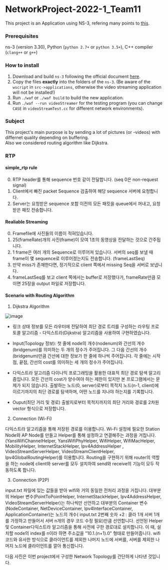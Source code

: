 # NetworkProject-2022-1_Team11
This project is an Application using NS-3, refering many points to [this](https://github.com/guoxiliu/VideoStream-NS3).

### Prerequisites
ns-3 (version 3.30), Python (`python 2.7+` or `python 3.5+`), C++ compiler (`clang++` or `g++`)

### How to install
1. Download and build `ns-3` following the official document [here](https://www.nsnam.org/docs/release/3.30/tutorial/singlehtml/index.html#getting-started).
2. Copy the files **exactly** into the folders of the `ns-3`. (Be aware of the `wscript` in `src->applications`, otherwise the video streaming application will not be installed!)
3. Run `./waf` or `./waf build` to build the new application.
4. Run `./waf --run videoStreamer` for the testing program (you can change `CASE` in `videoStreamTest.cc` for different network environments).

### Subject
This project's main purpose is by sending a lot of pictures (or -videos) with differnet quality depending on buffering.  
Also we considered routing algorithm like Dijkstra.


### RTP

#### simple_rtp rule
0. RTP header를 통해 sequence 번호 같이 전달합니다. (seq 0은 non-request signal)
1. Client에서 빠진 packet Sequence 검출하여 해당 sequence 서버에 요청합니다.
2. Server는 요청받은 sequence 포함 이전의 모든 패킷을 queue에서 꺼내고, 요청받은 패킷 전송합니다.

#### Realiable Streaming
0. Framefile에 사진들의 이름이 적혀있습니다.
1. 25(frameRate)개의 사진(frame)이 모여 1초의 동영상을 전달하는 것으로 간주됩니다.
2. 1 frame은 여러 개의 Sequence로 이루어져 있습니다. 서버의 seq를 보낼 때 frame이 몇 sequence로 이루어졌는지도 전송합니다. (frameLastSeq)
3. 만약 miss가 존재한다면, 정기적으로 client 쪽에서 missing Seq을 서버로 보냅니다.
4. frameLastSeq를 보고 client 쪽에서는 buffer로 저장했다가, frameRate만큼 모이면 25장을 output 파일로 저장합니다.

#### Scenario with Routing Algorithm
1. Dijkstra Algorithm

![image](https://user-images.githubusercontent.com/34998542/171118417-9b3610f5-0543-41bd-9053-06dead9ef5e7.png)

* 링크 상태 정보를 모든 라우터에 전달하여 최단 경로 트리를 구성하는 라우팅 프로토콜 알고리즘 - 다익스트라(Dijkstra) 알고리즘을 사용하여 구현하였습니다.

* Input(Topology 정보):
첫 줄에 node의 개수(nodenum)와 간선의 개수(bridgenum)를 의미하는 두 개의 정수가 주어집니다.
그 다음 간선의 개수(bridgenum)만큼 간선에 대한 정보가 한 줄에 하나씩 주어집니다.
각 줄에는 시작점, 끝점, 간선의 cost를 의미하는 세 개의 정수가 주어집니다.

* 다익스트라 알고리즘
다이나믹 프로그래밍을 활용한 대표적 최단 경로 탐색 알고리즘입니다.
모든 간선의 cost가 양수여야 하는 제한이 있지만 본 프로그램에서는 문제가 되지 않습니다.
출발하는 노드(0, server)로부터 목적지 노드(n-1, client)에 이르기까지의 최단 경로를 탐색하며, 어떤 노드를 지나야 하는지를 기록합니다.

* Ouput(최단 거리 및 경로)
출발지로부터 목적지까지의 최단 거리와 경로를 2차원 vector 형식으로 저장합니다.

2. Connection (Wi-Fi)

다익스트라 알고리즘을 통해 저장된 경로를 이용합니다.
Wi-Fi 설정에 필요한 Station Node와 AP Node를 만들고 Helper를 통해 설정하고 연결해주는 과정을 거칩니다.
(YansWifiChannelHelper, YansWifiPhyHelper, WifiHelper, WifiMacHelper, MobilityHelper, InternetStackHelper, Ipv4AddressHelper
  , VideoStreamServerHelper, VideoStreamClientHelper, Ipv4GlobalRoutingHelper)를 이용합니다.
Routing을 구현하기 위해 router의 역할을 하는 node에 client와 server를 모두 설치하여 send와 receive의 기능이 모두 작동하도록 합니다.

3. Connection (P2P)

input.txt 파일에 있는 값들을 받아 wifi와 거의 동일한 전처리 과정을 거칩니다.
대부분의 Helper 변수(PointToPointHelper, InternetStackHelper, Ipv4AddressHelper, VideoStreamServerHelper)는
하나씩만 선언하고 대부분의 Container 변수(NodeContainer, NetDeviceContainer, Ipv4InterfaceContainer, ApplicationContainer)는
노드의 개수( input.txt 2번째 숫자 +2 : 클라 1개 서버 1개를 가정하고 만들어서 서버 n개의 경우 코드 수정 필요)만큼 선언합니다.
선언된 Helper 및 Container다익스트라 알고리즘을 통해 사전에 구한 경로대로 설치합니다.
이 때, 설치할 node의 index를 n이라 하면 주소값을 "10.1.(n+1).0" 형태로 만들어줍니다.
wifi 코드와 유사한 방식으로 클라이언트를 제외한 나머지 노드에 서버를, 서버를 제외한 나머지 노드에 클라이언트를 깔아 통신합니다.

다음 사진은 이번 project에서 구성한 Network Topology를 간단하게 나타낸 것입니다.

